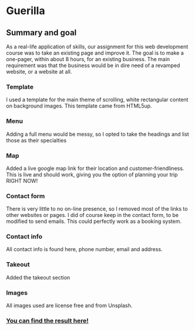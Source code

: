 # Guerilla

## Summary and goal
As a real-life application of skills, our assignment for this web development course was to take an existing page and improve it. The goal is to make a one-pager, within about 8 hours, for an existing business. The main requirement was that the business would be in dire need of a revamped website, or a website at all.

### Template
I used a template for the main theme of scrolling, white rectangular content on background images. This template came from HTML5up.

### Menu
Adding a full menu would be messy, so I opted to take the headings and list those as their specialties

### Map
Added a live google map link for their location and customer-friendliness. This is live and should work, giving you the option of planning your trip RIGHT NOW!

### Contact form
There is very little to no on-line presence, so I removed most of the links to other websites or pages. I did of course keep in the contact form, to be modified to send emails. This could perfectly work as a booking system.

### Contact info
All contact info is found here, phone number, email and address.

### Takeout
Added the takeout section

### Images
All images used are license free and from Unsplash. 


### [You can find the result here!](https://rafswiggers.github.io/guerilla/)